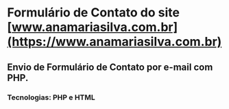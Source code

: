 # Formulário de Contato do site [www.anamariasilva.com.br](https://www.anamariasilva.com.br)

## Envio de Formulário de Contato por e-mail com PHP.

### Tecnologias: PHP e HTML
